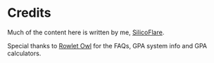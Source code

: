 # Credits
Much of the content here is written by me, [SilicoFlare](https://silicoflare.is-a.dev).

Special thanks to [Rowlet Owl](https://github.com/aditeyabaral/) for the FAQs, GPA system info and GPA calculators.